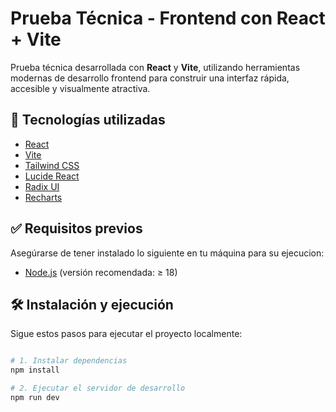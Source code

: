 # Prueba Técnica - Frontend con React + Vite

Prueba técnica desarrollada con **React** y **Vite**, utilizando herramientas modernas de desarrollo frontend para construir una interfaz rápida, accesible y visualmente atractiva.

## 🚀 Tecnologías utilizadas

- [React](https://react.dev/)
- [Vite](https://vitejs.dev/)
- [Tailwind CSS](https://tailwindcss.com/)
- [Lucide React](https://lucide.dev/)
- [Radix UI](https://www.radix-ui.com/)
- [Recharts](https://recharts.org/)

## ✅ Requisitos previos

Asegúrarse de tener instalado lo siguiente en tu máquina para su ejecucion:

- [Node.js](https://nodejs.org/) (versión recomendada: ≥ 18)

## 🛠️ Instalación y ejecución

Sigue estos pasos para ejecutar el proyecto localmente:

```bash

# 1. Instalar dependencias
npm install

# 2. Ejecutar el servidor de desarrollo
npm run dev
